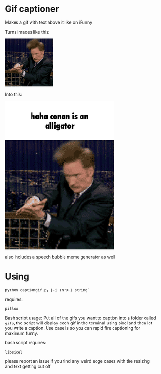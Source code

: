 # Gif captioner

Makes a gif with text above it like on iFunny

Turns images like this:

![conan meme](./examples/conan.gif)

Into this:

![conan meme](./examples/haha_conan_is_an_alligator.gif)

also includes a speech bubble meme generator as well

# Using 

```
python captiongif.py [-i INPUT] string`
```


requires:
```
pillow
```


Bash script usage:
Put all of the gifs you want to caption into a folder called `gifs`, the script will display each gif in the terminal using sixel and then let you write a caption. Use case is so you can rapid fire captioning for maximum funny.

bash script requires:
```
libsixel
```


please report an issue if you find any weird edge cases with the resizing and text getting cut off

 
